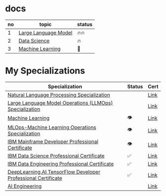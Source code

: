 # docs

|no|topic|status|
|---|---|---|
|1|[Large Language Model](./llm)|🔥🔥|
|2|[Data Science](./ds)|🔥|
|3|[Machine Learning](./ml)|🙂|

# My Specializations

|Specialization|Status|Cert|
|---|---|---|
|[Natural Language Processing Specialization](https://www.coursera.org/specializations/natural-language-processing#courses)||[Link]()|
|[Large Language Model Operations (LLMOps) Specialization](https://www.coursera.org/specializations/large-language-model-operations)||[Link]()|
|[Machine Learning](https://www.coursera.org/specializations/machine-learning-introduction)|👁️|[Link](https://www.coursera.org/account/accomplishments/specialization/Y7SPNUZ2QRR2?utm_source%3Dandroid%26utm_medium%3Dcertificate%26utm_content%3Dcert_image%26utm_campaign%3Dsharing_cta%26utm_product%3Ds12n)|
|[MLOps-Machine Learning Operations Specialization](https://www.coursera.org/specializations/mlops-machine-learning-duke)|👁️|[Link](https://www.coursera.org/account/accomplishments/specialization/5EPTV9SJ9GY5?utm_source%3Dandroid%26utm_medium%3Dcertificate%26utm_content%3Dcert_image%26utm_campaign%3Dsharing_cta%26utm_product%3Ds12n)|
|[IBM Mainframe Developer Professional Certificate](https://www.coursera.org/professional-certificates/ibm-mainframe-developer)|👁️|[Link](https://www.coursera.org/account/accomplishments/specialization/8BBW9WUBJYP4?utm_source%3Dandroid%26utm_medium%3Dcertificate%26utm_content%3Dcert_image%26utm_campaign%3Dsharing_cta%26utm_product%3Ds12n)|
|[IBM Data Science Professional Certificate](https://www.coursera.org/professional-certificates/ibm-data-science#courses)|✅|[Link](https://www.coursera.org/account/accomplishments/professional-cert/M65HHTDUCRS5?utm_source=link&utm_medium=certificate&utm_content=cert_image&utm_campaign=sharing_cta&utm_product=prof)|
|[IBM Data Engineering Professional Certificate](https://www.coursera.org/professional-certificates/ibm-data-engineer#courses)|✅|[Link](https://www.coursera.org/account/accomplishments/professional-cert/PM8DUTHF5BQ3)|
|[DeepLearning.AI TensorFlow Developer Professional Certificate](https://www.coursera.org/professional-certificates/tensorflow-in-practice)|✅|[Link](https://www.coursera.org/account/accomplishments/specialization/EVTPJYGW59SE?utm_source%3Dandroid%26utm_medium%3Dcertificate%26utm_content%3Dcert_image%26utm_campaign%3Dsharing_cta%26utm_product%3Ds12n)|
|[AI Engineering](https://www.coursera.org/specializations/ai-engineering#courses)||[Link](https://www.coursera.org/account/accomplishments/specialization/GHL6848TUV57?utm_source%3Dandroid%26utm_medium%3Dcertificate%26utm_content%3Dcert_image%26utm_campaign%3Dsharing_cta%26utm_product%3Ds12n)|
